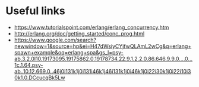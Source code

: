 # Useful links
- https://www.tutorialspoint.com/erlang/erlang_concurrency.htm
- http://erlang.org/doc/getting_started/conc_prog.html
- https://www.google.com/search?newwindow=1&source=hp&ei=H47dWsiyCYjfwQLAmL2wCg&q=erlang+spawn+example&oq=erlang+spa&gs_l=psy-ab.3.2.0l10.19173095.19175862.0.19178734.22.9.1.2.2.0.86.646.9.9.0....0...1c.1.64.psy-ab..10.12.669.0..46j0i131k1j0i131i46k1j46i131k1j0i46k1j0i22i30k1j0i22i10i30k1.0.DCcucqBk5Lw
